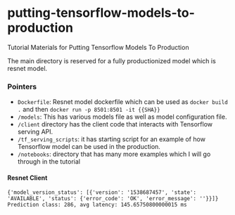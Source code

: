# putting-tensorflow-models-to-production
Tutorial Materials for Putting Tensorflow Models To Production 

The main directory is reserved for a fully productionized model which is resnet model. 

### Pointers
- `Dockerfile`: Resnet model dockerfile which can be used as `docker build .` and then `docker run -p 8501:8501 -it {{SHA}}`
- `/models`: This has various models file as well as model configuration file.
- `/client` directory has the client code that interacts with Tensorflow serving API.
- `/tf_serving_scripts`: it has starting script for an example of how Tensorflow model can be used in the production.
- `/notebooks`: directory that has many more examples which I will go through in the tutorial



#### Resnet Client
```
{'model_version_status': [{'version': '1538687457', 'state': 'AVAILABLE', 'status': {'error_code': 'OK', 'error_message': ''}}]}
Prediction class: 286, avg latency: 145.65750800000015 ms
```

